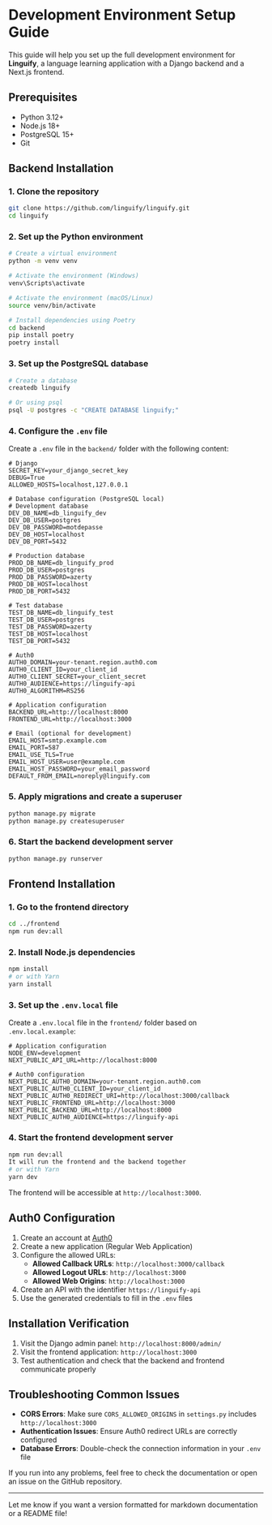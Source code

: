 # Development Environment Setup Guide

This guide will help you set up the full development environment for **Linguify**, a language learning application with a Django backend and a Next.js frontend.

## Prerequisites

- Python 3.12+
- Node.js 18+
- PostgreSQL 15+
- Git

## Backend Installation

### 1. Clone the repository

```bash
git clone https://github.com/linguify/linguify.git
cd linguify
```

### 2. Set up the Python environment

```bash
# Create a virtual environment
python -m venv venv

# Activate the environment (Windows)
venv\Scripts\activate

# Activate the environment (macOS/Linux)
source venv/bin/activate

# Install dependencies using Poetry
cd backend
pip install poetry
poetry install
```

### 3. Set up the PostgreSQL database

```bash
# Create a database
createdb linguify

# Or using psql
psql -U postgres -c "CREATE DATABASE linguify;"
```

### 4. Configure the `.env` file

Create a `.env` file in the `backend/` folder with the following content:

```
# Django
SECRET_KEY=your_django_secret_key
DEBUG=True
ALLOWED_HOSTS=localhost,127.0.0.1

# Database configuration (PostgreSQL local)
# Development database
DEV_DB_NAME=db_linguify_dev
DEV_DB_USER=postgres
DEV_DB_PASSWORD=motdepasse
DEV_DB_HOST=localhost
DEV_DB_PORT=5432

# Production database
PROD_DB_NAME=db_linguify_prod
PROD_DB_USER=postgres
PROD_DB_PASSWORD=azerty
PROD_DB_HOST=localhost
PROD_DB_PORT=5432

# Test database
TEST_DB_NAME=db_linguify_test
TEST_DB_USER=postgres
TEST_DB_PASSWORD=azerty
TEST_DB_HOST=localhost
TEST_DB_PORT=5432

# Auth0
AUTH0_DOMAIN=your-tenant.region.auth0.com
AUTH0_CLIENT_ID=your_client_id
AUTH0_CLIENT_SECRET=your_client_secret
AUTH0_AUDIENCE=https://linguify-api
AUTH0_ALGORITHM=RS256

# Application configuration
BACKEND_URL=http://localhost:8000
FRONTEND_URL=http://localhost:3000

# Email (optional for development)
EMAIL_HOST=smtp.example.com
EMAIL_PORT=587
EMAIL_USE_TLS=True
EMAIL_HOST_USER=user@example.com
EMAIL_HOST_PASSWORD=your_email_password
DEFAULT_FROM_EMAIL=noreply@linguify.com
```

### 5. Apply migrations and create a superuser

```bash
python manage.py migrate
python manage.py createsuperuser
```

### 6. Start the backend development server

```bash
python manage.py runserver
```

## Frontend Installation

### 1. Go to the frontend directory

```bash
cd ../frontend
npm run dev:all
```

### 2. Install Node.js dependencies

```bash
npm install
# or with Yarn
yarn install
```

### 3. Set up the `.env.local` file

Create a `.env.local` file in the `frontend/` folder based on `.env.local.example`:

```
# Application configuration
NODE_ENV=development
NEXT_PUBLIC_API_URL=http://localhost:8000

# Auth0 configuration
NEXT_PUBLIC_AUTH0_DOMAIN=your-tenant.region.auth0.com
NEXT_PUBLIC_AUTH0_CLIENT_ID=your_client_id
NEXT_PUBLIC_AUTH0_REDIRECT_URI=http://localhost:3000/callback
NEXT_PUBLIC_FRONTEND_URL=http://localhost:3000
NEXT_PUBLIC_BACKEND_URL=http://localhost:8000
NEXT_PUBLIC_AUTH0_AUDIENCE=https://linguify-api
```

### 4. Start the frontend development server

```bash
npm run dev:all 
It will run the frontend and the backend together
# or with Yarn
yarn dev
```

The frontend will be accessible at `http://localhost:3000`.

## Auth0 Configuration

1. Create an account at [Auth0](https://auth0.com/)
2. Create a new application (Regular Web Application)
3. Configure the allowed URLs:
   - **Allowed Callback URLs**: `http://localhost:3000/callback`
   - **Allowed Logout URLs**: `http://localhost:3000`
   - **Allowed Web Origins**: `http://localhost:3000`
4. Create an API with the identifier `https://linguify-api`
5. Use the generated credentials to fill in the `.env` files

## Installation Verification

1. Visit the Django admin panel: `http://localhost:8000/admin/`
2. Visit the frontend application: `http://localhost:3000`
3. Test authentication and check that the backend and frontend communicate properly

## Troubleshooting Common Issues

- **CORS Errors**: Make sure `CORS_ALLOWED_ORIGINS` in `settings.py` includes `http://localhost:3000`
- **Authentication Issues**: Ensure Auth0 redirect URLs are correctly configured
- **Database Errors**: Double-check the connection information in your `.env` file

If you run into any problems, feel free to check the documentation or open an issue on the GitHub repository.

---

Let me know if you want a version formatted for markdown documentation or a README file!